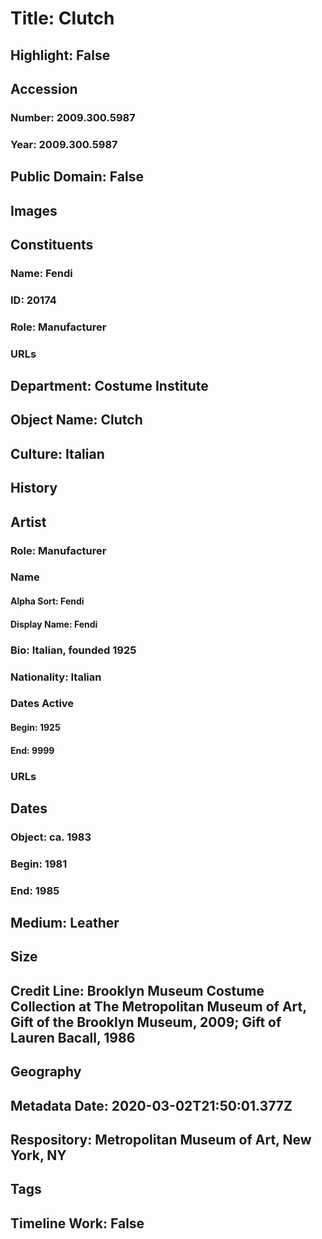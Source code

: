 # Title: Clutch
## Highlight: False
## Accession
### Number: 2009.300.5987
### Year: 2009.300.5987
## Public Domain: False
## Images
## Constituents
### Name: Fendi
### ID: 20174
### Role: Manufacturer
### URLs
## Department: Costume Institute
## Object Name: Clutch
## Culture: Italian
## History
## Artist
### Role: Manufacturer
### Name
#### Alpha Sort: Fendi
#### Display Name: Fendi
### Bio: Italian, founded 1925
### Nationality: Italian
### Dates Active
#### Begin: 1925
#### End: 9999
### URLs
## Dates
### Object: ca. 1983
### Begin: 1981
### End: 1985
## Medium: Leather
## Size
## Credit Line: Brooklyn Museum Costume Collection at The Metropolitan Museum of Art, Gift of the Brooklyn Museum, 2009; Gift of Lauren Bacall, 1986
## Geography
## Metadata Date: 2020-03-02T21:50:01.377Z
## Respository: Metropolitan Museum of Art, New York, NY
## Tags
## Timeline Work: False